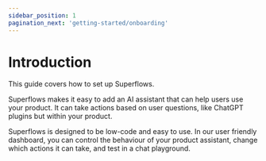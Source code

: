 ```yaml
---
sidebar_position: 1
pagination_next: 'getting-started/onboarding'
---
```


# Introduction

This guide covers how to set up Superflows. 

Superflows makes it easy to add an AI assistant that can help users use your product. It can take actions based on user questions, like ChatGPT plugins but within your product.

Superflows is designed to be low-code and easy to use. In our user friendly dashboard, you can control the behaviour of your product assistant, change which actions it can take, and test in a chat playground.  